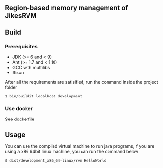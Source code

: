 ## Region-based memory management of JikesRVM

## Build

### Prerequisites
- JDK (>= 6 and < 9)
- Ant (>= 1.7 and < 1.10)
- GCC with multilibs
- Bison

After all the requirements are satisified, run the command inside the project folder
```
$ bin/buildit localhost development
```

### Use docker
See [dockerfile](https://github.com/ljjsalt/jikesrvm-dev-env)

## Usage
You can use the compiled virtual machine to run java programs, if you are using a x86 64bit linux machine, you can run the command below
```
$ dist/development_x86_64-linux/rvm HelloWorld
```
